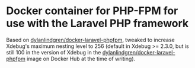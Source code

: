 # Docker container for PHP-FPM for use with the Laravel PHP framework

Based on [dylanlindgren/docker-laravel-phpfpm](https://github.com/dylanlindgren/docker-laravel-phpfpm), tweaked to increase Xdebug's maximum nesting level to 256 (default in Xdebug >= 2.3.0, but is still 100 in the version of Xdebug in the [dylanlindgren/docker-laravel-phpfpm](https://registry.hub.docker.com/u/dylanlindgren/docker-laravel-phpfpm/) image on Docker Hub at the time of writing).
